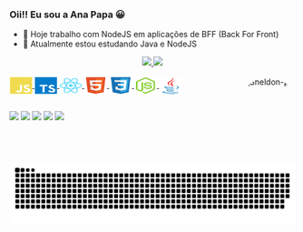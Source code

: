 ### Oii!! Eu sou a Ana Papa 😀

- 🔭 Hoje trabalho com NodeJS em aplicações de BFF (Back For Front)
- 🌱 Atualmente estou estudando Java e NodeJS

<div align="center">
  <a href="https://github.com/carolqueirozp">
  <img height="180em" src="https://github-readme-stats.vercel.app/api?username=carolqueirozp&show_icons=true&theme=dracula&include_all_commits=true&count_private=true"/>
  <img height="180em" src="https://github-readme-stats.vercel.app/api/top-langs/?username=carolqueirozp&layout=compact&langs_count=7&theme=dracula"/>
</div>
<div style="display: inline_block"><br>
  <img align="center" alt="Ana-Js" height="30" width="40" src="https://raw.githubusercontent.com/devicons/devicon/master/icons/javascript/javascript-plain.svg">
  <img align="center" alt="Ana-Ts" height="30" width="40" src="https://raw.githubusercontent.com/devicons/devicon/master/icons/typescript/typescript-plain.svg">
  <img align="center" alt="Ana-React" height="30" width="40" src="https://raw.githubusercontent.com/devicons/devicon/master/icons/react/react-original.svg">
  <img align="center" alt="Ana-HTML" height="30" width="40" src="https://raw.githubusercontent.com/devicons/devicon/master/icons/html5/html5-original.svg">
  <img align="center" alt="Ana-CSS" height="30" width="40" src="https://raw.githubusercontent.com/devicons/devicon/master/icons/css3/css3-original.svg">
  <img align="center" alt="Ana-NodeJS" height="30" width="40" src="https://raw.githubusercontent.com/devicons/devicon/master/icons/nodejs/nodejs-original.svg">
  <img align="center" alt="Ana-NodeJS" height="30" width="40" src="https://raw.githubusercontent.com/devicons/devicon/master/icons/java/java-original.svg">
  
  <img align="right" alt="Sheldon-pic" height="150" style="border-radius:50px;"    src="https://tenor.com/view/young-sheldon-spock-long-live-and-prosper-star-trek-sheldon-cooper-gif-15844681.gif">
  
</div>
 
##

<div> 
  <a href="https://instagram.com/queirozcarol494" target="_blank"><img src="https://img.shields.io/badge/-Instagram-%23E4405F?style=for-the-badge&logo=instagram&logoColor=white" target="_blank"></a>
 	<a href="https://www.twitter.com/anapapa_dev" target="_blank"><img src="https://img.shields.io/badge/Twitter-1DA1F2?style=for-the-badge&logo=twitter&logoColor=white" target="_blank"></a>
 <a href="https://discord.gg/kRsbF2ye" target="_blank"><img src="https://img.shields.io/badge/Discord-7289DA?style=for-the-badge&logo=discord&logoColor=white" target="_blank"></a> 
  <a href = "mailto:carolqueiroz.ti@gmail.com"><img src="https://img.shields.io/badge/-Gmail-%23333?style=for-the-badge&logo=gmail&logoColor=white" target="_blank"></a>
  <a href="https://www.linkedin.com/in/anaqueirozpapa" target="_blank"><img src="https://img.shields.io/badge/-LinkedIn-%230077B5?style=for-the-badge&logo=linkedin&logoColor=white" target="_blank"></a> 
   
  ![Snake animation](https://github.com/carolqueirozp/carolqueirozp/blob/output/github-contribution-grid-snake.svg)
 
</div>
